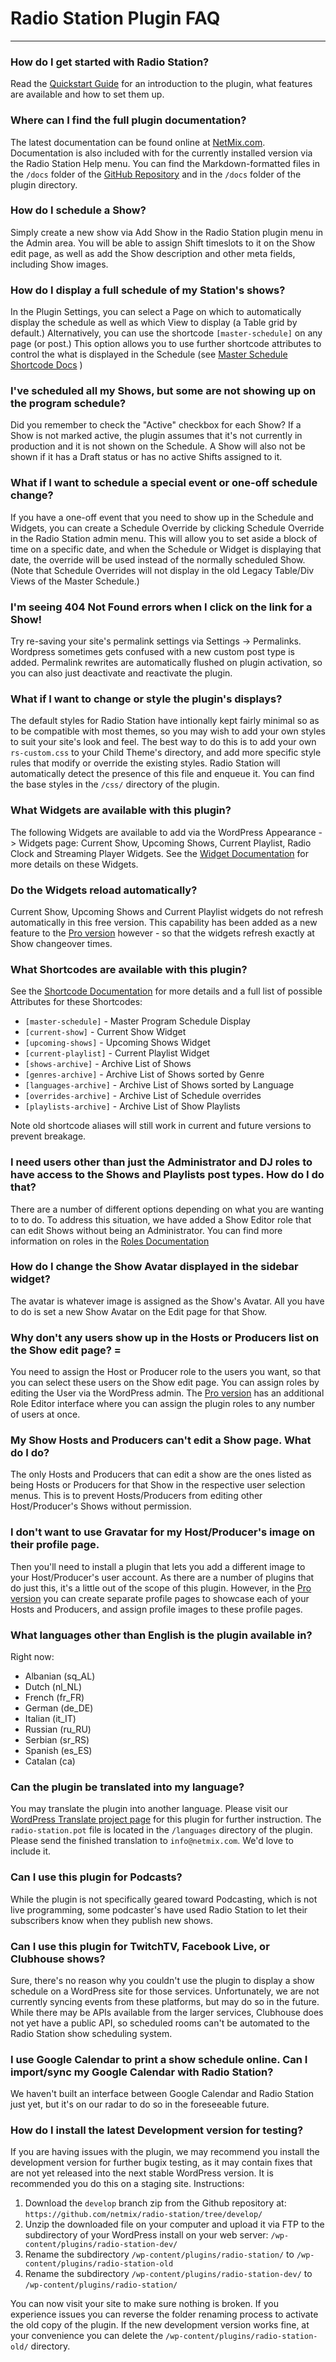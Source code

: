# Radio Station Plugin FAQ

***

### How do I get started with Radio Station?

Read the [Quickstart Guide](./index.md#quickstart-guide) for an introduction to the plugin, what features are available and how to set them up.

### Where can I find the full plugin documentation?

The latest documentation can be found online at [NetMix.com](https://netmix.com/radio-station/docs/). Documentation is also included with for the currently installed version via the Radio Station Help menu. You can find the Markdown-formatted files in the `/docs` folder of the [GitHub Repository](https://github.com/netmix/radio-station/docs/) and in the `/docs` folder of the plugin directory. 

### How do I schedule a Show? 

Simply create a new show via Add Show in the Radio Station plugin menu in the Admin area. You will be able to assign Shift timeslots to it on the Show edit page, as well as add the Show description and other meta fields, including Show images.

### How do I display a full schedule of my Station's shows? 

In the Plugin Settings, you can select a Page on which to automatically display the schedule as well as which View to display (a Table grid by default.) Alternatively, you can use the shortcode `[master-schedule]` on any page (or post.) This option allows you to use further shortcode attributes to control the what is displayed in the Schedule (see [Master Schedule Shortcode Docs](./Shortcodes.md#master-schedule-shortcode) )

### I've scheduled all my Shows, but some are not showing up on the program schedule?

Did you remember to check the "Active" checkbox for each Show? If a Show is not marked active, the plugin assumes that it's not currently in production and it is not shown on the Schedule. A Show will also not be shown if it has a Draft status or has no active Shifts assigned to it.

### What if I want to schedule a special event or one-off schedule change?

If you have a one-off event that you need to show up in the Schedule and Widgets, you can create a Schedule Override by clicking Schedule Override in the Radio Station admin menu. This will allow you to set aside a block of time on a specific date, and when the Schedule or Widget is displaying that date, the override will be used instead of the normally scheduled Show. (Note that Schedule Overrides will not display in the old Legacy Table/Div Views of the Master Schedule.)

### I'm seeing 404 Not Found errors when I click on the link for a Show! 

Try re-saving your site's permalink settings via Settings -> Permalinks.  Wordpress sometimes gets confused with a new custom post type is added. Permalink rewrites are automatically flushed on plugin activation, so you can also just deactivate and reactivate the plugin.

### What if I want to change or style the plugin's displays? 

The default styles for Radio Station have intionally kept fairly minimal so as to be compatible with most themes, so you may wish to add your own styles to suit your site's look and feel. The best way to do this is to add your own `rs-custom.css` to your Child Theme's directory, and add more specific style rules that modify or override the existing styles. Radio Station will automatically detect the presence of this file and enqueue it. You can find the base styles in the `/css/` directory of the plugin.

### What Widgets are available with this plugin?

The following Widgets are available to add via the WordPress Appearance -> Widgets page:
Current Show, Upcoming Shows, Current Playlist, Radio Clock and Streaming Player Widgets. See the [Widget Documentation](./Widgets.md) for more details on these Widgets.

### Do the Widgets reload automatically?

Current Show, Upcoming Shows and Current Playlist widgets do not refresh automatically in this free version. This capability has been added as a new feature to the [Pro version](https://radiostation.pro) however - so that the widgets refresh exactly at Show changeover times.

### What Shortcodes are available with this plugin?

See the [Shortcode Documentation](./Shortcodes.md) for more details and a full list of possible Attributes for these Shortcodes:

* `[master-schedule]` - Master Program Schedule Display
* `[current-show]` - Current Show Widget
* `[upcoming-shows]` - Upcoming Shows Widget
* `[current-playlist]` - Current Playlist Widget
* `[shows-archive]` - Archive List of Shows
* `[genres-archive]` - Archive List of Shows sorted by Genre
* `[languages-archive]` - Archive List of Shows sorted by Language
* `[overrides-archive]` - Archive List of Schedule overrides
* `[playlists-archive]` - Archive List of Show Playlists

Note old shortcode aliases will still work in current and future versions to prevent breakage.

### I need users other than just the Administrator and DJ roles to have access to the Shows and Playlists post types. How do I do that? 

There are a number of different options depending on what you are wanting to to do. To address this situation, we have added a Show Editor role that can edit Shows without being an Administrator. You can find more information on roles in the [Roles Documentation](./Roles.md)

### How do I change the Show Avatar displayed in the sidebar widget? 

The avatar is whatever image is assigned as the Show's Avatar.  All you have to do is set a new Show Avatar on the Edit page for that Show.

### Why don't any users show up in the Hosts or Producers list on the Show edit page? =

You need to assign the Host or Producer role to the users you want, so that you can select these users on the Show edit page. You can assign roles by editing the User via the WordPress admin. The [Pro version](https://radiostation.pro) has an additional Role Editor interface where you can assign the plugin roles to any number of users at once.

### My Show Hosts and Producers can't edit a Show page.  What do I do? 

The only Hosts and Producers that can edit a show are the ones listed as being Hosts or Producers for that Show in the respective user selection menus. This is to prevent Hosts/Producers from editing other Host/Producer's Shows without permission.

### I don't want to use Gravatar for my Host/Producer's image on their profile page. 

Then you'll need to install a plugin that lets you add a different image to your Host/Producer's user account. As there are a number of plugins that do just this, it's a little out of the scope of this plugin. However, in the [Pro version](https://radiostation.pro) you can create separate profile pages to showcase each of your Hosts and Producers, and assign profile images to these profile pages.

### What languages other than English is the plugin available in? 

Right now:

* Albanian (sq_AL)
* Dutch (nl_NL)
* French (fr_FR)
* German (de_DE)
* Italian (it_IT)
* Russian (ru_RU)
* Serbian (sr_RS)
* Spanish (es_ES)
* Catalan (ca)

### Can the plugin be translated into my language? 

You may translate the plugin into another language. Please visit our [WordPress Translate project page](https://translate.wordpress.org/projects/wp-plugins/radio-station/) for this plugin for further instruction. The `radio-station.pot` file is located in the `/languages` directory of the plugin. Please send the finished translation to `info@netmix.com`. We'd love to include it.

### Can I use this plugin for Podcasts?

While the plugin is not specifically geared toward Podcasting, which is not live programming, some podcaster's have used Radio Station to let their subscribers know when they publish new shows.

### Can I use this plugin for TwitchTV, Facebook Live, or Clubhouse shows?

Sure, there's no reason why you couldn't use the plugin to display a show schedule on a WordPress site for those services. Unfortunately, we are not currently syncing events from these platforms, but may do so in the future. While there may be APIs available from the larger services, Clubhouse does not yet have a public API, so scheduled rooms can't be automated to the Radio Station show scheduling system.

### I use Google Calendar to print a show schedule online. Can I import/sync my Google Calendar with Radio Station?

We haven't built an interface between Google Calendar and Radio Station just yet, but it's on our radar to do so in the foreseeable future.

### How do I install the latest Development version for testing?

If you are having issues with the plugin, we may recommend you install the development version for further bugix testing, as it may contain fixes that are not yet released into the next stable WordPress version. It is recommended you do this on a staging site. Instructions:

1. Download the `develop` branch zip from the Github repository at: 
`https://github.com/netmix/radio-station/tree/develop/`
2. Unzip the downloaded file on your computer and upload it via FTP to the subdirectory of your WordPress install on your web server: `/wp-content/plugins/radio-station-dev/`
3. Rename the subdirectory `/wp-content/plugins/radio-station/` to `/wp-content/plugins/radio-station-old`
4. Rename the subdirectory `/wp-content/plugins/radio-station-dev/` to `/wp-content/plugins/radio-station/`

You can now visit your site to make sure nothing is broken. If you experience issues you can reverse the folder renaming process to activate the old copy of the plugin. If the new development version works fine, at your convenience you can delete the `/wp-content/plugins/radio-station-old/` directory.
